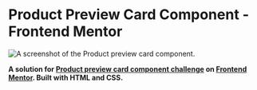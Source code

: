 # Product Preview Card Component - Frontend Mentor

![A screenshot of the Product preview card component.](https://westt.s-ul.eu/JvCOEVEo)

**A solution for [Product preview card component challenge](https://www.frontendmentor.io/challenges/product-preview-card-component-GO7UmttRfa) on [Frontend Mentor](https://www.frontendmentor.io/). Built with HTML and CSS.**